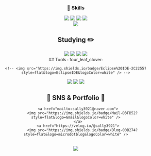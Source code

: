 <!--헤더
![header](https://capsule-render.vercel.app/api?type=slice&color=auto&height=200&section=header&text=Hello&desc=I'm%20MINJEONG&fontSize=60&rotate=14&fontAlignY=25&fontAlign=75&descAlignY=43&descAlign=80&&animation=twinkling) -->
<div align=center>
<!--소개

## Introduction :raised_hands:

<br/><br/>
-->
<!--기술스택-->
<h3>🚀 Skills</h3>
<!-- 	      <h3>📚 Tech Stack 📚</h3> -->
<!--프론트-->
<img src="https://img.shields.io/badge/JavaScript-F7DF1E?style=for-the-badge&logo=JavaScript&logoColor=white" />
<img src="https://img.shields.io/badge/HTML5-E34F26?style=for-the-badge&logo=html5&logoColor=white" />
<img src = "https://img.shields.io/badge/Sass-CC6699?style=for-the-badge&logo=sass&logoColor=white" />
<img src = "https://img.shields.io/badge/jQuery-0769AD?style=for-the-badge&logo=jquery&logoColor=white" />
 <br/>
  <!--백-->
   <img src="https://img.shields.io/badge/MySQL-4479A1?style=flat&logo=MySQL&logoColor=white"/>
  <br/>	
 <!-- <img src = "https://img.shields.io/badge/Amazon_AWS-232F3E?style=for-the-badge&logo=amazon-aws&logoColor=white" />
 <img src = "https://img.shields.io/badge/MySQL-00000F?style=for-the-badge&logo=mysql&logoColor=white" /> -->
 

 <!--공부중 -->
 
## Studying :pencil2:
 <img src="https://img.shields.io/badge/TypeScript-3178C6?style=flat&logo=TypeScript&logoColor=white"/>
 <img src = "https://img.shields.io/badge/Node.js-43853D?style=for-the-badge&logo=node.js&logoColor=white" />
<img src = "https://img.shields.io/badge/React-20232A?style=for-the-badge&logo=react&logoColor=61DAFB" />
 <img src = "https://img.shields.io/badge/Redux-593D88?style=for-the-badge&logo=redux&logoColor=white" />

<br>
## Tools : four_leaf_clover:


	<!-- <img src="https://img.shields.io/badge/Eclipse%20IDE-2C2255?style=flat&logo=EclipseIDE&logoColor=white" /> -->
<img src="https://img.shields.io/badge/Visual%20Studio%20Code-007ACC?style=flat&logo=VisualStudioCode&logoColor=white" />
	 <!-- <img src="https://img.shields.io/badge/androidstudio-3DDC84?style=flat&logo=androidstudio&logoColor=white" /> -->
<img src="https://img.shields.io/badge/GitHub-181717?style=flat&logo=GitHub&logoColor=white" />
<img src="https://img.shields.io/badge/tableau-E97627?style=flat&logo=tableau&logoColor=white" />

<br>

<h2>🎨 SNS & Portfolio 🎨</h2>


      <a href="mailto:sally3921@naver.com">
		  <img src="https://img.shields.io/badge/Mail-D3FB52?style=flat&logo=Gmail&logoColor=white" />
      </a>
      <a href="https://velog.io/@sally3921">
		  <img src="https://img.shields.io/badge/Blog-00B274?style=flat&logo=microdotblog&logoColor=white" />
<br>
<a href="https://velog-readme-stats.vercel.app/api/redirect?name=sally3921"><img src="https://velog-readme-stats.vercel.app/api?name=sally3921"></a>
</div>




<!--
**minjeong9707/minjeong9707** is a ✨ _special_ ✨ repository because its `README.md` (this file) appears on your GitHub profile.

Here are some ideas to get you started:

- 🔭 I’m currently working on ...
- 🌱 I’m currently learning ...
- 👯 I’m looking to collaborate on ...
- 🤔 I’m looking for help with ...
- 💬 Ask me about ...
- 📫 How to reach me: ...
- 😄 Pronouns: ...
- ⚡ Fun fact: ...
-->
